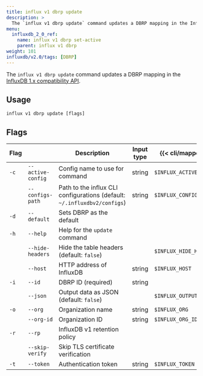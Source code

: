 ```yaml
---
title: influx v1 dbrp update
description: >
  The `influx v1 dbrp update` command updates a DBRP mapping in the InfluxDB 1.x compatibility API.
menu:
  influxdb_2_0_ref:
    name: influx v1 dbrp set-active
    parent: influx v1 dbrp
weight: 101
influxdb/v2.0/tags: [DBRP]
---
```


The `influx v1 dbrp update` command updates a DBRP mapping in the [InfluxDB 1.x compatibility API](/influxdb/v2.0/reference/api/influxdb-1x/).

## Usage
```
influx v1 dbrp update [flags]
```

## Flags
| Flag |                   | Description                                                                                | Input type | {{< cli/mapped >}}      |
|------|-------------------|--------------------------------------------------------------------------------------------|------------|-------------------------|
| `-c` | `--active-config` | Config name to use for command                                                             | string     | `$INFLUX_ACTIVE_CONFIG` |
|      | `--configs-path`  | Path to the influx CLI configurations (default: `~/.influxdbv2/configs`)                   | string     | `$INFLUX_CONFIGS_PATH`  |
| `-d` | `--default`       | Sets DBRP as the default  |            |                         |
| `-h` | `--help`          | Help for the `update` command                                                              |            |                         |
|      | `--hide-headers`  | Hide the table headers (default: `false`)                                                  |            | `$INFLUX_HIDE_HEADERS`  |
|      | `--host`          | HTTP address of InfluxDB                                                                   | string     | `$INFLUX_HOST`          |
| `-i` | `--id`            | DBRP ID (required)                                                                         | string     |                         |
|      | `--json`          | Output data as JSON (default: `false`)                                                     |            | `$INFLUX_OUTPUT_JSON`   |
| `-o` | `--org`           | Organization name                                                                          | string     | `$INFLUX_ORG`           |
|      | `--org-id`        | Organization ID                                                                            | string     | `$INFLUX_ORG_ID`        |
| `-r` | `--rp`            | InfluxDB v1 retention policy                                                               |            |                         |
|      | `--skip-verify`   | Skip TLS certificate verification                                                          |            |                         |
| `-t` | `--token`         | Authentication token                                                                       | string     | `$INFLUX_TOKEN`         |
